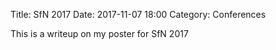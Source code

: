 Title: SfN 2017
Date: 2017-11-07 18:00
Category: Conferences

This is a writeup on my poster for SfN 2017
